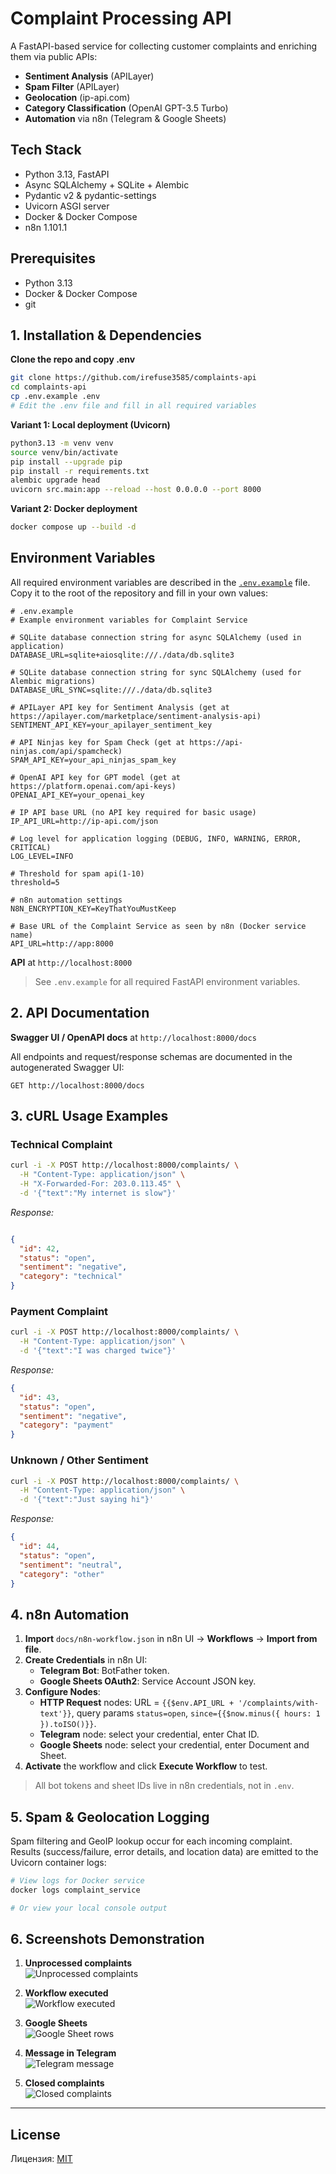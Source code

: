 # Complaint Processing API

A FastAPI-based service for collecting customer complaints and enriching them via public APIs:

- **Sentiment Analysis** (APILayer)  
- **Spam Filter** (APILayer)  
- **Geolocation** (ip-api.com)  
- **Category Classification** (OpenAI GPT-3.5 Turbo)  
- **Automation** via n8n (Telegram & Google Sheets)  

## Tech Stack

- Python 3.13, FastAPI  
- Async SQLAlchemy + SQLite + Alembic  
- Pydantic v2 & pydantic-settings  
- Uvicorn ASGI server  
- Docker & Docker Compose  
- n8n 1.101.1  

## Prerequisites

- Python 3.13  
- Docker & Docker Compose  
- git  

## 1. Installation & Dependencies

**Clone the repo and copy .env**
```bash
git clone https://github.com/irefuse3585/complaints-api
cd complaints-api
cp .env.example .env
# Edit the .env file and fill in all required variables
```

**Variant 1: Local deployment (Uvicorn)** 
```bash
python3.13 -m venv venv
source venv/bin/activate
pip install --upgrade pip
pip install -r requirements.txt
alembic upgrade head
uvicorn src.main:app --reload --host 0.0.0.0 --port 8000
```

**Variant 2: Docker deployment**  
```bash
docker compose up --build -d
```

## Environment Variables

All required environment variables are described in the [`.env.example`](.env.example) file.  
Copy it to the root of the repository and fill in your own values:

```env
# .env.example
# Example environment variables for Complaint Service

# SQLite database connection string for async SQLAlchemy (used in application)
DATABASE_URL=sqlite+aiosqlite:///./data/db.sqlite3

# SQLite database connection string for sync SQLAlchemy (used for Alembic migrations)
DATABASE_URL_SYNC=sqlite:///./data/db.sqlite3

# APILayer API key for Sentiment Analysis (get at https://apilayer.com/marketplace/sentiment-analysis-api)
SENTIMENT_API_KEY=your_apilayer_sentiment_key

# API Ninjas key for Spam Check (get at https://api-ninjas.com/api/spamcheck)
SPAM_API_KEY=your_api_ninjas_spam_key

# OpenAI API key for GPT model (get at https://platform.openai.com/api-keys)
OPENAI_API_KEY=your_openai_key

# IP API base URL (no API key required for basic usage)
IP_API_URL=http://ip-api.com/json

# Log level for application logging (DEBUG, INFO, WARNING, ERROR, CRITICAL)
LOG_LEVEL=INFO

# Threshold for spam api(1-10)
threshold=5

# n8n automation settings
N8N_ENCRYPTION_KEY=KeyThatYouMustKeep

# Base URL of the Complaint Service as seen by n8n (Docker service name)
API_URL=http://app:8000
```

**API** at `http://localhost:8000`    

> See `.env.example` for all required FastAPI environment variables.

## 2. API Documentation

**Swagger UI / OpenAPI docs** at `http://localhost:8000/docs`

All endpoints and request/response schemas are documented in the autogenerated Swagger UI:

```
GET http://localhost:8000/docs
```

## 3. cURL Usage Examples

### Technical Complaint

```bash
curl -i -X POST http://localhost:8000/complaints/ \
  -H "Content-Type: application/json" \
  -H "X-Forwarded-For: 203.0.113.45" \
  -d '{"text":"My internet is slow"}'
```

_Response:_

```json

{
  "id": 42,
  "status": "open",
  "sentiment": "negative",
  "category": "technical"
}

```

### Payment Complaint

```bash
curl -i -X POST http://localhost:8000/complaints/ \
  -H "Content-Type: application/json" \
  -d '{"text":"I was charged twice"}'
```

_Response:_

```json
{
  "id": 43,
  "status": "open",
  "sentiment": "negative",
  "category": "payment"
}
```

### Unknown / Other Sentiment

```bash
curl -i -X POST http://localhost:8000/complaints/ \
  -H "Content-Type: application/json" \
  -d '{"text":"Just saying hi"}'
```

_Response:_

```json
{
  "id": 44,
  "status": "open",
  "sentiment": "neutral",
  "category": "other"
}
```

## 4. n8n Automation

1. **Import** `docs/n8n-workflow.json` in n8n UI → **Workflows** → **Import from file**.  
2. **Create Credentials** in n8n UI:  
   - **Telegram Bot**: BotFather token.  
   - **Google Sheets OAuth2**: Service Account JSON key.  
3. **Configure Nodes**:  
   - **HTTP Request** nodes: URL = `{{$env.API_URL + '/complaints/with-text'}}`, query params `status=open`, `since={{$now.minus({ hours: 1 }).toISO()}}`.  
   - **Telegram** node: select your credential, enter Chat ID.  
   - **Google Sheets** node: select your credential, enter Document and Sheet.  
4. **Activate** the workflow and click **Execute Workflow** to test.

> All bot tokens and sheet IDs live in n8n credentials, not in `.env`.

## 5. Spam & Geolocation Logging

Spam filtering and GeoIP lookup occur for each incoming complaint.  
Results (success/failure, error details, and location data) are emitted to the Uvicorn container logs:

```bash
# View logs for Docker service
docker logs complaint_service

# Or view your local console output
```

## 6. Screenshots Demonstration


1. **Unprocessed complaints**  
   ![Unprocessed complaints](docs/screenshots/01_unprocessed_complaints.png)

2. **Workflow executed**  
   ![Workflow executed](docs/screenshots/02_workflow_executed.png)

3. **Google Sheets**  
   ![Google Sheet rows](docs/screenshots/03_google_sheet.png)

4. **Message in Telegram**  
   ![Telegram message](docs/screenshots/04_telegram_message.png)

5. **Closed complaints**  
   ![Closed complaints](docs/screenshots/05_closed_complaints.png)

---

## License

Лицензия: [MIT](LICENSE)
